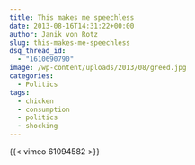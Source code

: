 ```yaml
---
title: This makes me speechless
date: 2013-08-16T14:31:22+00:00
author: Janik von Rotz
slug: this-makes-me-speechless
dsq_thread_id:
  - "1610690790"
image: /wp-content/uploads/2013/08/greed.jpg
categories:
  - Politics
tags:
  - chicken
  - consumption
  - politics
  - shocking
---
```

{{< vimeo 61094582 >}}
